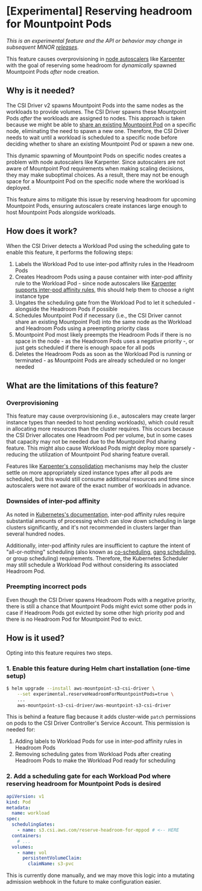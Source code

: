 # [Experimental] Reserving headroom for Mountpoint Pods

_This is an experimental feature and the API or behavior may change in subsequent MINOR [releases](https://github.com/awslabs/mountpoint-s3-csi-driver?tab=readme-ov-file#releases)_.

This feature causes overprovisioning in [node autoscalers](https://kubernetes.io/docs/concepts/cluster-administration/node-autoscaling/) like [Karpenter](https://karpenter.sh/) with the goal of reserving some headroom for _dynamically_ spawned Mountpoint Pods _after_ node creation.

## Why is it needed?

The CSI Driver v2 spawns Mountpoint Pods into the same nodes as the workloads to provide volumes. The CSI Driver spawns these Mountpoint Pods _after_ the workloads are assigned to nodes. This approach is taken because we might be able to [share an existing Mountpoint Pod](./MOUNTPOINT_POD_SHARING.md) on a specific node, eliminating the need to spawn a new one. Therefore, the CSI Driver needs to wait until a workload is scheduled to a specific node before deciding whether to share an existing Mountpoint Pod or spawn a new one.

This dynamic spawning of Mountpoint Pods on specific nodes creates a problem with node autoscalers like Karpenter. Since autoscalers are not aware of Mountpoint Pod requirements when making scaling decisions, they may make suboptimal choices. As a result, there may not be enough space for a Mountpoint Pod on the specific node where the workload is deployed.

This feature aims to mitigate this issue by reserving headroom for upcoming Mountpoint Pods, ensuring autoscalers create instances large enough to host Mountpoint Pods alongside workloads.

## How does it work?

When the CSI Driver detects a Workload Pod using the scheduling gate to enable this feature, it performs the following steps:

  1. Labels the Workload Pod to use inter-pod affinity rules in the Headroom Pods
  2. Creates Headroom Pods using a pause container with inter-pod affinity rule to the Workload Pod - since node autoscalers like [Karpenter supports inter-pod affinity rules](https://karpenter.sh/docs/concepts/scheduling/#pod-affinityanti-affinity), this should help them to choose a right instance type
  3. Ungates the scheduling gate from the Workload Pod to let it scheduled - alongside the Headroom Pods if possible
  4. Schedules Mountpoint Pod if necessary (i.e., the CSI Driver cannot share an existing Mountpoint Pod) into the same node as the Workload and Headroom Pods using a preempting priority class
  5. Mountpoint Pod most likely preempts the Headroom Pods if there is no space in the node - as the Headroom Pods uses a negative priority -, or just gets scheduled if there is enough space for all pods
  6. Deletes the Headroom Pods as soon as the Workload Pod is running or terminated - as Mountpoint Pods are already scheduled or no longer needed

## What are the limitations of this feature?

### Overprovisioning

This feature may cause overprovisioning (i.e., autoscalers may create larger instance types than needed to host pending workloads), which could result in allocating more resources than the cluster requires. This occurs because the CSI Driver allocates one Headroom Pod per volume, but in some cases that capacity may not be needed due to the Mountpoint Pod sharing feature. This might also cause Workload Pods might deploy more sparsely - reducing the utilization of Mountpoint Pod sharing feature overall.

Features like [Karpenter's consolidation](https://karpenter.sh/docs/concepts/disruption/#consolidation) mechanisms may help the cluster settle on more appropriately sized instance types after all pods are scheduled, but this would still consume additional resources and time since autoscalers were not aware of the exact number of workloads in advance.

### Downsides of inter-pod affinity

As noted in [Kubernetes's documentation](https://kubernetes.io/docs/concepts/scheduling-eviction/assign-pod-node/#inter-pod-affinity-and-anti-affinity), inter-pod affinity rules require substantial amounts of processing which can slow down scheduling in large clusters significantly, and it's not recommended in clusters larger than several hundred nodes.

Additionally, inter-pod affinity rules are insufficient to capture the intent of "all-or-nothing" scheduling (also known as [co-scheduling](https://github.com/kubernetes-sigs/scheduler-plugins/blob/master/pkg/coscheduling/README.md), [gang scheduling](https://yunikorn.apache.org/docs/user_guide/gang_scheduling/), or group scheduling) requirements. Therefore, the Kubernetes Scheduler may still schedule a Workload Pod without considering its associated Headroom Pod.

### Preempting incorrect pods

Even though the CSI Driver spawns Headroom Pods with a negative priority, there is still a chance that Mountpoint Pods might evict some other pods in case if Headroom Pods got evicted by some other high priority pod and there is no Headroom Pod for Mountpoint Pod to evict.

## How is it used?

Opting into this feature requires two steps.

### 1. Enable this feature during Helm chart installation (one-time setup)

```bash
$ helm upgrade --install aws-mountpoint-s3-csi-driver \
    --set experimental.reserveHeadroomForMountpointPods=true \
    ...
    aws-mountpoint-s3-csi-driver/aws-mountpoint-s3-csi-driver
```

This is behind a feature flag because it adds cluster-wide `patch` permissions on pods to the CSI Driver Controller's Service Account. This permission is needed for:
  1. Adding labels to Workload Pods for use in inter-pod affinity rules in Headroom Pods
  2. Removing scheduling gates from Workload Pods after creating Headroom Pods to make the Workload Pod ready for scheduling

### 2. Add a scheduling gate for each Workload Pod where reserving headroom for Mountpoint Pods is desired

```yaml
apiVersion: v1
kind: Pod
metadata:
  name: workload
spec:
  schedulingGates:
    - name: s3.csi.aws.com/reserve-headroom-for-mppod # <-- HERE
  containers:
    # ...
  volumes:
    - name: vol
      persistentVolumeClaim:
        claimName: s3-pvc
```

This is currently done manually, and we may move this logic into a mutating admission webhook in the future to make configuration easier.
